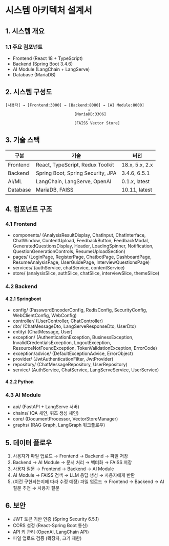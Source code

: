 # 시스템 아키텍처 설계서

## 1. 시스템 개요

### 1.1 주요 컴포넌트
- Frontend (React 18 + TypeScript)
- Backend (Spring Boot 3.4.6)
- AI Module (LangChain + LangServe)
- Database (MariaDB)

## 2. 시스템 구성도

```
[사용자] → [Frontend:3000] → [Backend:8080] → [AI Module:8000]
                                    ↓
                              [MariaDB:3306]
                                    ↓
                              [FAISS Vector Store]
```

## 3. 기술 스택

| 구분 | 기술 | 버전 |
|------|------|------|
| Frontend | React, TypeScript, Redux Toolkit | 18.x, 5.x, 2.x |
| Backend | Spring Boot, Spring Security, JPA | 3.4.6, 6.5.1 |
| AI/ML | LangChain, LangServe, OpenAI | 0.1.x, latest |
| Database | MariaDB, FAISS | 10.11, latest |

## 4. 컴포넌트 구조

### 4.1 Frontend
- components/ (AnalysisResultDisplay, ChatInput, ChatInterface, ChatWindow, ContentUpload, FeedbackButton, FeedbackModal, GeneratedQuestionsDisplay, Header, LoadingSpinner, Notification, QuestionGenerationControls, ResumeUploadSection)
- pages/ (LoginPage, RegisterPage, ChatbotPage, DashboardPage, ResumeAnalysisPage, UserGuidePage, InterviewQuestionsPage)
- services/ (authService, chatService, contentService)
- store/ (analysisSlice, authSlice, chatSlice, interviewSlice, themeSlice)

### 4.2 Backend

#### 4.2.1 Springboot
- config/ (PasswordEncoderConfig, RedisConfig, SecurityConfig, WebClientConfig, WebConfig)
- controller/ (UserController, ChatController)
- dto/ (ChatMessageDto, LangServeResponseDto, UserDto)
- entity/ (ChatMessage, User)
- exception/ (AuthenticationException, BusinessException, InvalidCredentialsException, LogoutException, ResourceNotFoundException, TokenValidationException, ErrorCode)
- exception/advice/ (DefaultExceptionAdvice, ErrorObject)
- provider/ (JwtAuthenticationFilter, JwtProvider)
- repository/ (ChatMessageRepository, UserRepository)
- service/ (AuthService, ChatService, LangServeService, UserService)

#### 4.2.2 Python

### 4.3 AI Module
- api/ (FastAPI + LangServe 서버)
- chains/ (QA 체인, 퀴즈 생성 체인)
- core/ (DocumentProcessor, VectorStoreManager)
- graphs/ (RAG Graph, LangGraph 워크플로우)

## 5. 데이터 플로우

1. 사용자가 파일 업로드 → Frontend → Backend → 파일 저장
2. Backend → AI Module → 문서 처리 → 벡터화 → FAISS 저장
3. 사용자 질문 → Frontend → Backend → AI Module
4. AI Module → FAISS 검색 → LLM 응답 생성 → 사용자에게 반환
5. (이건 구현되는지에 따라 수정 예정) 파일 업로드 → Frontend → Backend → AI 질문 추천 → 사용자 질문

## 6. 보안

- JWT 토큰 기반 인증 (Spring Security 6.5.1)
- CORS 설정 (React-Spring Boot 통신)
- API 키 관리 (OpenAI, LangChain API)
- 파일 업로드 검증 (확장자, 크기 제한)